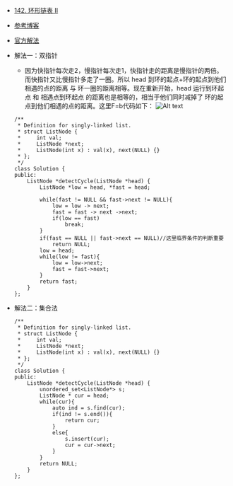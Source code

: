 - [142. 环形链表 II](https://leetcode-cn.com/problems/linked-list-cycle-ii/)
- [参考博客](https://github.com/grandyang/leetcode/issues/142)
- [官方解法](https://leetcode-cn.com/problems/linked-list-cycle-ii/solution/huan-xing-lian-biao-ii-by-leetcode/)
- 解法一：双指针
    + 因为快指针每次走2，慢指针每次走1，快指针走的距离是慢指针的两倍。而快指针又比慢指针多走了一圈。所以 head 到环的起点+环的起点到他们相遇的点的距离 与 环一圈的距离相等。现在重新开始，head 运行到环起点 和 相遇点到环起点 的距离也是相等的，相当于他们同时减掉了 环的起点到他们相遇的点的距离。这里F=b代码如下：
    ![Alt text](https://pic.leetcode-cn.com/99987d4e679fdfbcfd206a4429d9b076b46ad09bd2670f886703fb35ef130635-image.png)
    ```
    /**
     * Definition for singly-linked list.
     * struct ListNode {
     *     int val;
     *     ListNode *next;
     *     ListNode(int x) : val(x), next(NULL) {}
     * };
     */
    class Solution {
    public:
        ListNode *detectCycle(ListNode *head) {
            ListNode *low = head, *fast = head;

            while(fast != NULL && fast->next != NULL){
                low = low -> next;
                fast = fast -> next ->next;
                if(low == fast)
                    break;
            }
            if(fast == NULL || fast->next == NULL)//这里临界条件的判断重要
                return NULL;
            low = head;
            while(low != fast){
                low = low->next;
                fast = fast->next;
            }
            return fast;
        }
    };
    ```

- 解法二：集合法

    ```
    /**
     * Definition for singly-linked list.
     * struct ListNode {
     *     int val;
     *     ListNode *next;
     *     ListNode(int x) : val(x), next(NULL) {}
     * };
     */
    class Solution {
    public:
        ListNode *detectCycle(ListNode *head) {
            unordered_set<ListNode*> s;
            ListNode * cur = head;
            while(cur){
                auto ind = s.find(cur);
                if(ind != s.end()){
                    return cur;
                }
                else{
                    s.insert(cur);
                    cur = cur->next;
                }
            }
            return NULL;
        }
    };
    ```

